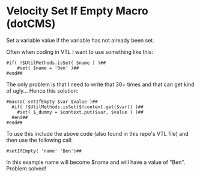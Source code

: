 Velocity Set If Empty Macro (dotCMS)
=====================

Set a variable value if the variable has not already been set. 

Often when coding in VTL I want to use something like this:

	#if( !$UtilMethods.isSet( $name ) )##
		#set( $name = 'Ben' )##
	#end##

The only problem is that I need to write that 30+ times and that can get kind of ugly... Hence this solution:

	#macro( setIfEmpty $var $value )##
	  #if( !$UtilMethods.isSet($!context.get($var)) )##
	    #set( $_dummy = $context.put($var, $value ) )##
	  #end##
	#end##

To use this include the above code (also found in this repo's VTL file) and then use the following call:

	#setIfEmpty( 'name' 'Ben')##

In this example name will become $name and will have a value of "Ben". Problem solved! 
